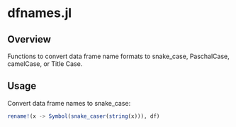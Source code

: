 # dfnames.jl
## Overview
Functions to convert data frame name formats to snake_case, PaschalCase, camelCase, or Title Case. 

## Usage
Convert data frame names to snake_case:
```julia
rename!(x -> Symbol(snake_caser(string(x))), df)
```
